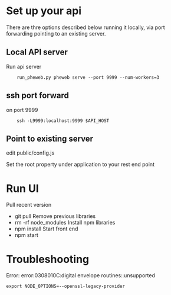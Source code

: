 # Set up your api

There are thre options described below running it locally, via
port forwarding pointing to an existing server.

## Local API server
Run api server
```
	run_pheweb.py pheweb serve --port 9999 --num-workers=3
```

## ssh port forward
on port 9999

```
	ssh -L9999:localhost:9999 $API_HOST
```

## Point to existing server

edit public/config.js

Set the root property under application to your rest end point


# Run UI

Pull recent version
- git pull
Remove previous libraries
- rm -rf node_modules
Install npm libraries
- npm install
Start front end
- npm start


# Troubleshooting

Error: error:0308010C:digital envelope routines::unsupported

```
export NODE_OPTIONS=--openssl-legacy-provider
```
